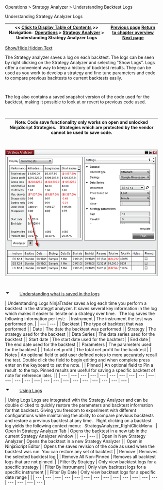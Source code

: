 ﻿


Operations \> Strategy Analyzer \> Understanding Backtest Logs






















Understanding Strategy Analyzer Logs







| \<\< [Click to Display Table of Contents](backtest_logs.md) \>\> **Navigation:**     [Operations](operations-1.md) \> [Strategy Analyzer](strategy_analyzer-1.md) \> Understanding Strategy Analyzer Logs | [Previous page](basket_test-1.md) [Return to chapter overview](strategy_analyzer-1.md) [Next page](reviewing_performance_results-1.md) |
| --- | --- |




[Show/Hide Hidden Text](javascript:HMToggleExpandAll(!HMAnyToggleOpen()) "Click to open/close expanding sections")









The Strategy analyzer saves a log on each backtest. The logs can be seen by right clicking on the Strategy Analyzer and selecting "Show Logs". Logs offer a convenient way to keep a history of backtest results. They can be used as you work to develop a strategy and fine tune parameters and code to compare previous backtests to current backtests easily. 


 


The log also contains a saved snapshot version of the code used for the backtest, making it possible to look at or revert to previous code used. 


 




| Note: Code save functionality only works on open and unlocked NinjaScript Strategies.   Strategies which are protected by the vendor cannot be used to save code. |
| --- |



 


![StrategyAnalyzer_ShowLog](strategyanalyzer_showlog.png)


 


![tog_minus](tog_minus-1.gif)        [Understanding what is saved in the logs](javascript:HMToggle('toggle','UnderstandingLogs','UnderstandingLogs_ICON'))




| Understanding Logs NinjaTrader saves a log each time you perform a backtest in the strategyt analyzer. It saves several key information in the log which makes it easier to iterate on a strategy over time.    The log saves the following information per test:     | Instrument | The instrument the test was performed on. | | --- | --- | | Backtest | The type of backtest that was performed | | Date | The date the backtest was performed | | Strategy | The strategy used for the backtest | | Data Series | The data series used for the backtest | | Start date | The start date used for the backtest | | End date | The end date used for the backtest | | Parameters | The parameters used for the backtest | | Total net profit | The total net profit for the backtest | | Notes | An optional field to add user defined notes to more accurately recall the test. Double click the field to begin editing and when complete press enter on the keyboard to set the note. | | Pinned | An optional field to Pin a result  to the top. Pinned results are useful for saving a specific backtest of note for reference later. | |
| --- | --- | --- | --- | --- | --- | --- | --- | --- | --- | --- | --- | --- | --- | --- | --- | --- | --- | --- | --- | --- | --- | --- |



![tog_minus](tog_minus-1.gif)        [Using Logs](javascript:HMToggle('toggle','UsingLogs','UsingLogs_ICON'))




| Using Logs Logs are integrated with the Strategy Analyzer and can be double clicked to quickly restore the parameters and backtest information for that backtest. Giving you freedom to experiment with different configurations while maintaining the ability to compare previous backtests and restore a previous backtest at any time.   Right clicking on a backtest log yields the following context menu:   StrategyAnalyzer_RightClickMenu     | Open In Strategy Analyzer Tab | Opens the backtest in a new tab in the current Strategy Analyzer window | | --- | --- | | Open in New Strategy Analyzer | Opens the backtest in a new Strategy Analyzer | | Open in NinjaScript Editor | Opens the saves revision of the code as used when the backtest was run. You can restore any set of backtest | | Remove | Removes the selected backtest log | | Remove All Non\-Pinned | Removes all backtest logs that are not pinned. | | Filter By Strategy | Only view backtest logs for a specific strategy | | Filter By Instrument | Only view backtest logs for a specific instrument | | Filter By Date | Only view backtest logs for a specific date range | |
| --- | --- | --- | --- | --- | --- | --- | --- | --- | --- | --- | --- | --- | --- | --- | --- | --- |










